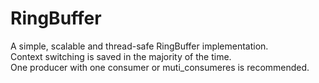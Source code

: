# RingBuffer
A simple, scalable and thread-safe RingBuffer implementation.</br>
Context switching is saved in the majority of the time.</br>
One producer with one consumer or muti_consumeres is recommended.
